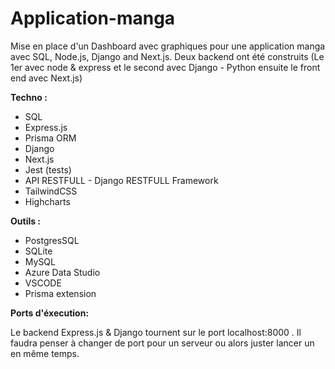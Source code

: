 # Application-manga
Mise en place d'un Dashboard avec graphiques pour une application manga avec SQL, Node.js, Django and Next.js. Deux backend ont été construits (Le 1er avec node & express et le second avec Django - Python ensuite le front end avec Next.js)

**Techno :** 

- SQL
- Express.js 
- Prisma ORM
- Django
- Next.js
- Jest (tests)
- API RESTFULL - Django RESTFULL Framework
- TailwindCSS
- Highcharts

**Outils :** 

- PostgresSQL
- SQLite
- MySQL
- Azure Data Studio
- VSCODE
- Prisma extension

 **Ports d'éxecution:**
 

Le backend Express.js & Django tournent sur le port localhost:8000 . Il faudra penser à changer de port pour un serveur ou alors juster lancer un en même temps. 
